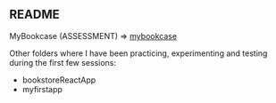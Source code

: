 ## README

MyBookcase (ASSESSMENT) => [mybookcase](https://github.com/hawa-bah/black-codher-react/tree/master/mybookcase)

Other folders where I have been practicing, experimenting and testing during the first few sessions:
* bookstoreReactApp
* myfirstapp
